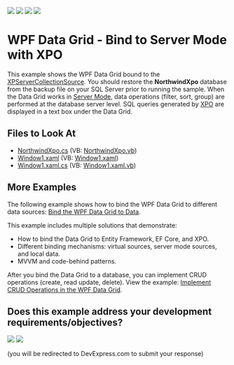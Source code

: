 <!-- default badges list -->
![](https://img.shields.io/endpoint?url=https://codecentral.devexpress.com/api/v1/VersionRange/128653609/11.1.4%2B)
[![](https://img.shields.io/badge/Open_in_DevExpress_Support_Center-FF7200?style=flat-square&logo=DevExpress&logoColor=white)](https://supportcenter.devexpress.com/ticket/details/E1861)
[![](https://img.shields.io/badge/📖_How_to_use_DevExpress_Examples-e9f6fc?style=flat-square)](https://docs.devexpress.com/GeneralInformation/403183)
[![](https://img.shields.io/badge/💬_Leave_Feedback-feecdd?style=flat-square)](#does-this-example-address-your-development-requirementsobjectives)
<!-- default badges end -->
# WPF Data Grid - Bind to Server Mode with XPO

This example shows the WPF Data Grid bound to the [XPServerCollectionSource](https://docs.devexpress.com/XPO/DevExpress.Xpo.XPServerCollectionSource). You should restore the **NorthwindXpo** database from the backup file on your SQL Server prior to running the sample. When the Data Grid works in [Server Mode](https://docs.devexpress.com/WPF/6279/controls-and-libraries/data-grid/bind-to-data/server-mode-and-instant-feedback), data operations (filter, sort, group) are performed at the database server level. SQL queries generated by [XPO](http://www.devexpress.com/xpo) are displayed in a text box under the Data Grid.

## Files to Look At

* [NorthwindXpo.cs](./CS/XpoNorthwindServerMode/NorthwindXpo.cs) (VB: [NorthwindXpo.vb](./VB/XpoNorthwindServerMode/NorthwindXpo.vb))
* [Window1.xaml](./CS/XpoNorthwindServerMode/Window1.xaml) (VB: [Window1.xaml](./VB/XpoNorthwindServerMode/Window1.xaml))
* [Window1.xaml.cs](./CS/XpoNorthwindServerMode/Window1.xaml.cs) (VB: [Window1.xaml.vb](./VB/XpoNorthwindServerMode/Window1.xaml.vb))

## More Examples

The following example shows how to bind the WPF Data Grid to different data sources: [Bind the WPF Data Grid to Data](https://github.com/DevExpress-Examples/how-to-bind-wpf-grid-to-data).

This example includes multiple solutions that demonstrate:
* How to bind the Data Grid to Entity Framework, EF Core, and XPO.
* Different binding mechanisms: virtual sources, server mode sources, and local data.
* MVVM and code-behind patterns.

After you bind the Data Grid to a database, you can implement CRUD operations (create, read update, delete). View the example: [Implement CRUD Operations in the WPF Data Grid](https://github.com/DevExpress-Examples/how-to-implement-crud-operations).
<!-- feedback -->
## Does this example address your development requirements/objectives?

[<img src="https://www.devexpress.com/support/examples/i/yes-button.svg"/>](https://www.devexpress.com/support/examples/survey.xml?utm_source=github&utm_campaign=wpf-data-grid-in-server-mode-with-xpo&~~~was_helpful=yes) [<img src="https://www.devexpress.com/support/examples/i/no-button.svg"/>](https://www.devexpress.com/support/examples/survey.xml?utm_source=github&utm_campaign=wpf-data-grid-in-server-mode-with-xpo&~~~was_helpful=no)

(you will be redirected to DevExpress.com to submit your response)
<!-- feedback end -->
